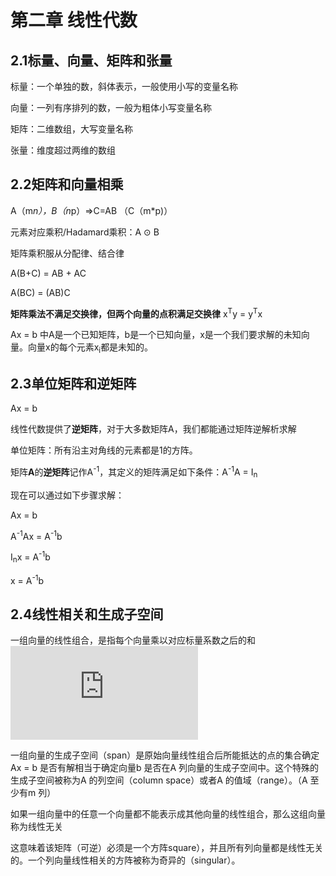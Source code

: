 # 第二章 线性代数
## 2.1标量、向量、矩阵和张量
标量：一个单独的数，斜体表示，一般使用小写的变量名称

向量：一列有序排列的数，一般为粗体小写变量名称

矩阵：二维数组，大写变量名称

张量：维度超过两维的数组

## 2.2矩阵和向量相乘
A（m*n），B（n*p）=>C=AB （C（m*p)）

元素对应乘积/Hadamard乘积：A ⊙ B

矩阵乘积服从分配律、结合律

A(B+C) = AB + AC

A(BC) = (AB)C

**矩阵乘法不满足交换律，但两个向量的点积满足交换律** x<sup>T</sup>y = y<sup>T</sup>x

Ax = b 中A是一个已知矩阵，b是一个已知向量，x是一个我们要求解的未知向量。向量x的每个元素x<sub>i</sub>都是未知的。

## 2.3单位矩阵和逆矩阵
Ax = b

线性代数提供了**逆矩阵**，对于大多数矩阵A，我们都能通过矩阵逆解析求解

单位矩阵：所有沿主对角线的元素都是1的方阵。

矩阵**A**的**逆矩阵**记作A<sup>-1</sup>，其定义的矩阵满足如下条件：A<sup>-1</sup>A = I<sub>n</sub>

现在可以通过如下步骤求解：

Ax = b

A<sup>-1</sup>Ax = A<sup>-1</sup>b

I<sub>n</sub>x = A<sup>-1</sup>b

x = A<sup>-1</sup>b

## 2.4线性相关和生成子空间

一组向量的线性组合，是指每个向量乘以对应标量系数之后的和![$\sum$c_iv^(i)](http://latex.codecogs.com/gif.latex?%24%5Csum%24c_iv%5E%28i%29)

一组向量的生成子空间（span）是原始向量线性组合后所能抵达的点的集合确定Ax = b 是否有解相当于确定向量b 是否在A 列向量的生成子空间中。这个特殊的生成子空间被称为A 的列空间（column space）或者A 的值域（range）。（A 至少有m 列）

如果一组向量中的任意一个向量都不能表示成其他向量的线性组合，那么这组向量称为线性无关

这意味着该矩阵（可逆）必须是一个方阵square），并且所有列向量都是线性无关的。一个列向量线性相关的方阵被称为奇异的（singular）。
